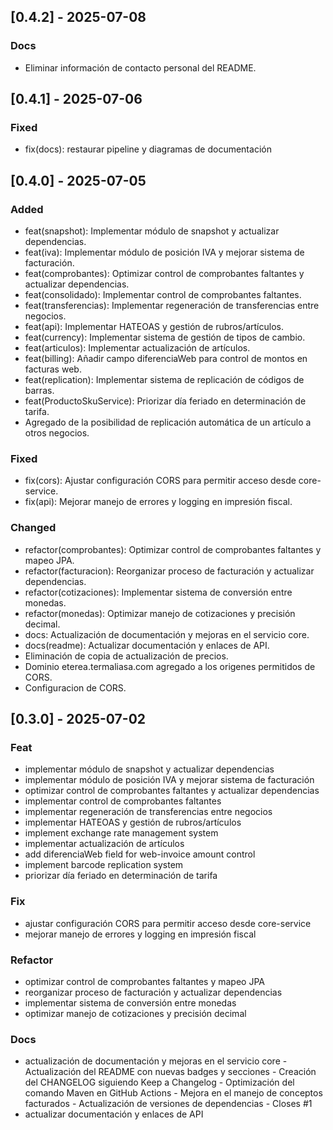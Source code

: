 ## [0.4.2] - 2025-07-08

### Docs
- Eliminar información de contacto personal del README.

## [0.4.1] - 2025-07-06

### Fixed
- fix(docs): restaurar pipeline y diagramas de documentación

## [0.4.0] - 2025-07-05

### Added
- feat(snapshot): Implementar módulo de snapshot y actualizar dependencias.
- feat(iva): Implementar módulo de posición IVA y mejorar sistema de facturación.
- feat(comprobantes): Optimizar control de comprobantes faltantes y actualizar dependencias.
- feat(consolidado): Implementar control de comprobantes faltantes.
- feat(transferencias): Implementar regeneración de transferencias entre negocios.
- feat(api): Implementar HATEOAS y gestión de rubros/artículos.
- feat(currency): Implementar sistema de gestión de tipos de cambio.
- feat(articulos): Implementar actualización de artículos.
- feat(billing): Añadir campo diferenciaWeb para control de montos en facturas web.
- feat(replication): Implementar sistema de replicación de códigos de barras.
- feat(ProductoSkuService): Priorizar día feriado en determinación de tarifa.
- Agregado de la posibilidad de replicación automática de un artículo a otros negocios.

### Fixed
- fix(cors): Ajustar configuración CORS para permitir acceso desde core-service.
- fix(api): Mejorar manejo de errores y logging en impresión fiscal.

### Changed
- refactor(comprobantes): Optimizar control de comprobantes faltantes y mapeo JPA.
- refactor(facturacion): Reorganizar proceso de facturación y actualizar dependencias.
- refactor(cotizaciones): Implementar sistema de conversión entre monedas.
- refactor(monedas): Optimizar manejo de cotizaciones y precisión decimal.
- docs: Actualización de documentación y mejoras en el servicio core.
- docs(readme): Actualizar documentación y enlaces de API.
- Eliminación de copia de actualización de precios.
- Dominio eterea.termaliasa.com agregado a los origenes permitidos de CORS.
- Configuracion de CORS.

## [0.3.0] - 2025-07-02
### Feat
- implementar módulo de snapshot y actualizar dependencias
- implementar módulo de posición IVA y mejorar sistema de facturación
- optimizar control de comprobantes faltantes y actualizar dependencias
- implementar control de comprobantes faltantes
- implementar regeneración de transferencias entre negocios
- implementar HATEOAS y gestión de rubros/artículos
- implement exchange rate management system
- implementar actualización de artículos
- add diferenciaWeb field for web-invoice amount control
- implement barcode replication system
- priorizar día feriado en determinación de tarifa

### Fix
- ajustar configuración CORS para permitir acceso desde core-service
- mejorar manejo de errores y logging en impresión fiscal

### Refactor
- optimizar control de comprobantes faltantes y mapeo JPA
- reorganizar proceso de facturación y actualizar dependencias
- implementar sistema de conversión entre monedas
- optimizar manejo de cotizaciones y precisión decimal

### Docs
- actualización de documentación y mejoras en el servicio core - Actualización del README con nuevas badges y secciones - Creación del CHANGELOG siguiendo Keep a Changelog - Optimización del comando Maven en GitHub Actions - Mejora en el manejo de conceptos facturados - Actualización de versiones de dependencias - Closes #1
- actualizar documentación y enlaces de API